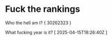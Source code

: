 # Fuck the rankings

Who the hell am I?
{ 30262323 }

What fucking year is it?
[ 2025-04-15T18:26:40Z ]
